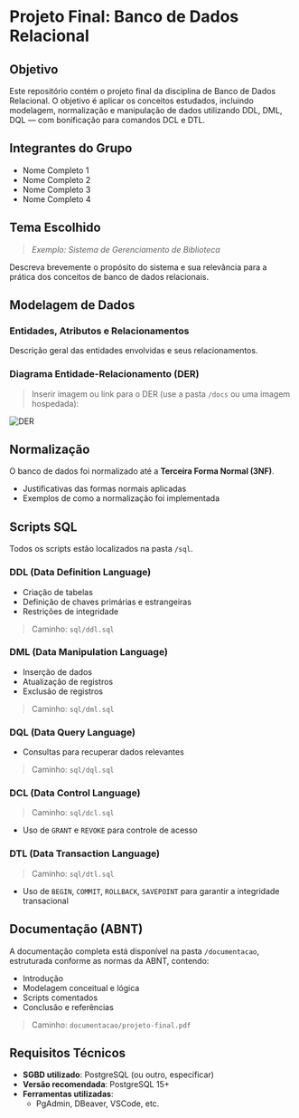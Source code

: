 # Projeto Final: Banco de Dados Relacional

## Objetivo

Este repositório contém o projeto final da disciplina de Banco de Dados Relacional. O objetivo é aplicar os conceitos estudados, incluindo modelagem, normalização e manipulação de dados utilizando DDL, DML, DQL — com bonificação para comandos DCL e DTL.

## Integrantes do Grupo

- Nome Completo 1
- Nome Completo 2
- Nome Completo 3
- Nome Completo 4

## Tema Escolhido

> _Exemplo: Sistema de Gerenciamento de Biblioteca_

Descreva brevemente o propósito do sistema e sua relevância para a prática dos conceitos de banco de dados relacionais.


## Modelagem de Dados

### Entidades, Atributos e Relacionamentos

Descrição geral das entidades envolvidas e seus relacionamentos.

### Diagrama Entidade-Relacionamento (DER)

> Inserir imagem ou link para o DER (use a pasta `/docs` ou uma imagem hospedada):

![DER](./docs/der.png)


## Normalização

O banco de dados foi normalizado até a **Terceira Forma Normal (3NF)**.

- Justificativas das formas normais aplicadas
- Exemplos de como a normalização foi implementada


## Scripts SQL

Todos os scripts estão localizados na pasta `/sql`.

### DDL (Data Definition Language)

- Criação de tabelas
- Definição de chaves primárias e estrangeiras
- Restrições de integridade

> Caminho: `sql/ddl.sql`

### DML (Data Manipulation Language)

- Inserção de dados
- Atualização de registros
- Exclusão de registros

> Caminho: `sql/dml.sql`

### DQL (Data Query Language)

- Consultas para recuperar dados relevantes

> Caminho: `sql/dql.sql`

### DCL (Data Control Language)

> Caminho: `sql/dcl.sql`

- Uso de `GRANT` e `REVOKE` para controle de acesso

### DTL (Data Transaction Language)

> Caminho: `sql/dtl.sql`

- Uso de `BEGIN`, `COMMIT`, `ROLLBACK`, `SAVEPOINT` para garantir a integridade transacional


## Documentação (ABNT)

A documentação completa está disponível na pasta `/documentacao`, estruturada conforme as normas da ABNT, contendo:

- Introdução
- Modelagem conceitual e lógica
- Scripts comentados
- Conclusão e referências

> Caminho: `documentacao/projeto-final.pdf`


## Requisitos Técnicos

- **SGBD utilizado**: PostgreSQL (ou outro, especificar)
- **Versão recomendada**: PostgreSQL 15+
- **Ferramentas utilizadas**:
  - PgAdmin, DBeaver, VSCode, etc.
